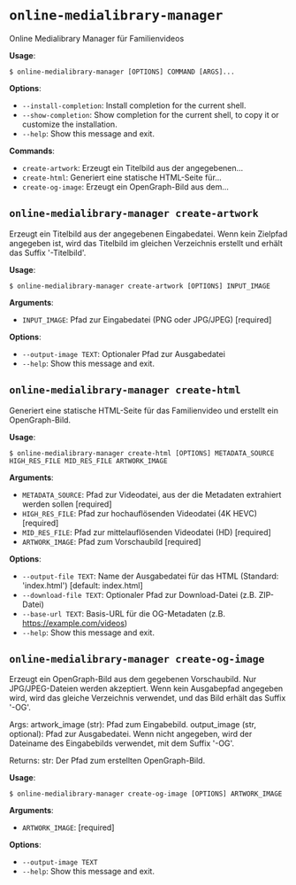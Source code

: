 # `online-medialibrary-manager`

Online Medialibrary Manager für Familienvideos

**Usage**:

```console
$ online-medialibrary-manager [OPTIONS] COMMAND [ARGS]...
```

**Options**:

* `--install-completion`: Install completion for the current shell.
* `--show-completion`: Show completion for the current shell, to copy it or customize the installation.
* `--help`: Show this message and exit.

**Commands**:

* `create-artwork`: Erzeugt ein Titelbild aus der angegebenen...
* `create-html`: Generiert eine statische HTML-Seite für...
* `create-og-image`: Erzeugt ein OpenGraph-Bild aus dem...

## `online-medialibrary-manager create-artwork`

Erzeugt ein Titelbild aus der angegebenen Eingabedatei. Wenn kein Zielpfad angegeben ist,
wird das Titelbild im gleichen Verzeichnis erstellt und erhält das Suffix '-Titelbild'.

**Usage**:

```console
$ online-medialibrary-manager create-artwork [OPTIONS] INPUT_IMAGE
```

**Arguments**:

* `INPUT_IMAGE`: Pfad zur Eingabedatei (PNG oder JPG/JPEG)  [required]

**Options**:

* `--output-image TEXT`: Optionaler Pfad zur Ausgabedatei
* `--help`: Show this message and exit.

## `online-medialibrary-manager create-html`

Generiert eine statische HTML-Seite für das Familienvideo und erstellt ein OpenGraph-Bild.

**Usage**:

```console
$ online-medialibrary-manager create-html [OPTIONS] METADATA_SOURCE HIGH_RES_FILE MID_RES_FILE ARTWORK_IMAGE
```

**Arguments**:

* `METADATA_SOURCE`: Pfad zur Videodatei, aus der die Metadaten extrahiert werden sollen  [required]
* `HIGH_RES_FILE`: Pfad zur hochauflösenden Videodatei (4K HEVC)  [required]
* `MID_RES_FILE`: Pfad zur mittelauflösenden Videodatei (HD)  [required]
* `ARTWORK_IMAGE`: Pfad zum Vorschaubild  [required]

**Options**:

* `--output-file TEXT`: Name der Ausgabedatei für das HTML (Standard: 'index.html')  [default: index.html]
* `--download-file TEXT`: Optionaler Pfad zur Download-Datei (z.B. ZIP-Datei)
* `--base-url TEXT`: Basis-URL für die OG-Metadaten (z.B. https://example.com/videos)
* `--help`: Show this message and exit.

## `online-medialibrary-manager create-og-image`

Erzeugt ein OpenGraph-Bild aus dem gegebenen Vorschaubild.
Nur JPG/JPEG-Dateien werden akzeptiert.
Wenn kein Ausgabepfad angegeben wird, wird das gleiche Verzeichnis verwendet,
und das Bild erhält das Suffix '-OG'.

Args:
    artwork_image (str): Pfad zum Eingabebild.
    output_image (str, optional): Pfad zur Ausgabedatei. Wenn nicht angegeben,
                                  wird der Dateiname des Eingabebilds verwendet, 
                                  mit dem Suffix '-OG'.

Returns:
    str: Der Pfad zum erstellten OpenGraph-Bild.

**Usage**:

```console
$ online-medialibrary-manager create-og-image [OPTIONS] ARTWORK_IMAGE
```

**Arguments**:

* `ARTWORK_IMAGE`: [required]

**Options**:

* `--output-image TEXT`
* `--help`: Show this message and exit.
